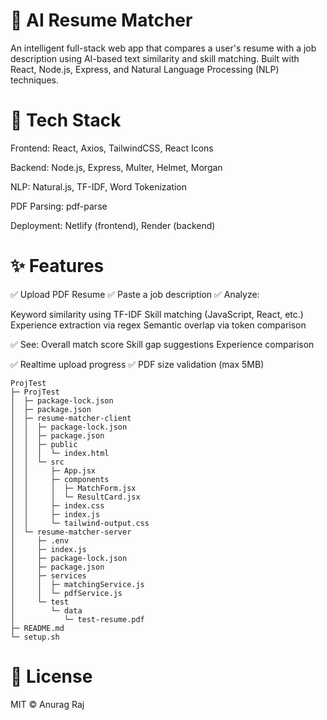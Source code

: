  # 📄 AI Resume Matcher
An intelligent full-stack web app that compares a user's resume with a job description using AI-based text similarity and skill matching. Built with React, Node.js, Express, and Natural Language Processing (NLP) techniques.

# 🧰 Tech Stack
Frontend: React, Axios, TailwindCSS, React Icons

Backend: Node.js, Express, Multer, Helmet, Morgan

NLP: Natural.js, TF-IDF, Word Tokenization

PDF Parsing: pdf-parse

Deployment: Netlify (frontend), Render (backend)

 # ✨ Features

✅ Upload PDF Resume
✅ Paste a job description
✅ Analyze:

Keyword similarity using TF-IDF
Skill matching (JavaScript, React, etc.)
Experience extraction via regex
Semantic overlap via token comparison

✅ See:
Overall match score
Skill gap suggestions
Experience comparison

✅ Realtime upload progress
✅ PDF size validation (max 5MB)


```
ProjTest
├─ ProjTest
│  ├─ package-lock.json
│  ├─ package.json
│  ├─ resume-matcher-client
│  │  ├─ package-lock.json
│  │  ├─ package.json
│  │  ├─ public
│  │  │  └─ index.html
│  │  └─ src
│  │     ├─ App.jsx
│  │     ├─ components
│  │     │  ├─ MatchForm.jsx
│  │     │  └─ ResultCard.jsx
│  │     ├─ index.css
│  │     ├─ index.js
│  │     └─ tailwind-output.css
│  └─ resume-matcher-server
│     ├─ .env
│     ├─ index.js
│     ├─ package-lock.json
│     ├─ package.json
│     ├─ services
│     │  ├─ matchingService.js
│     │  └─ pdfService.js
│     └─ test
│        └─ data
│           └─ test-resume.pdf
├─ README.md
└─ setup.sh 

```


# 📜 License
MIT © Anurag Raj